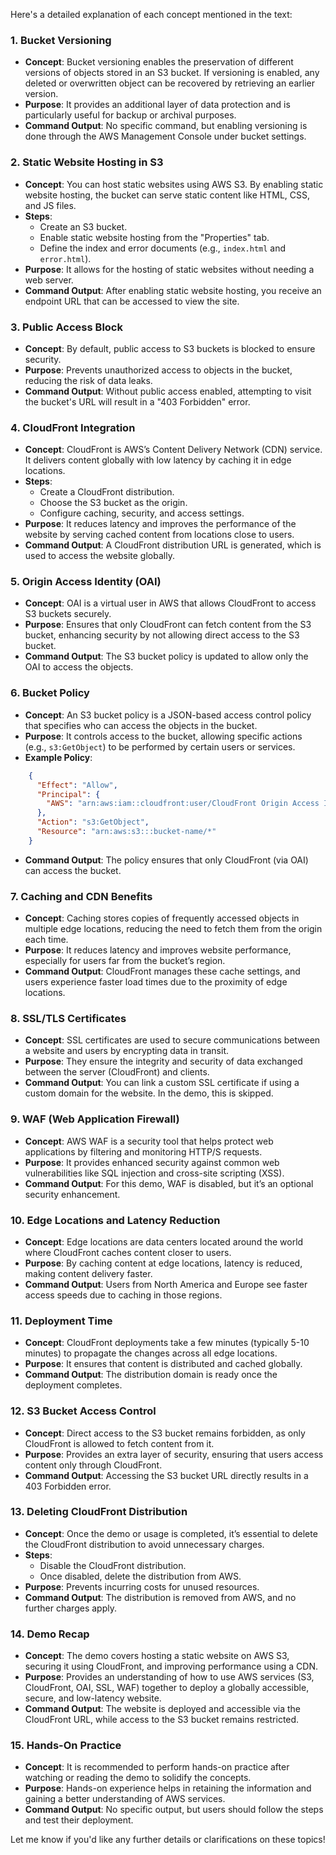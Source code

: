 Here's a detailed explanation of each concept mentioned in the text:

### 1. **Bucket Versioning**
   - **Concept**: Bucket versioning enables the preservation of different versions of objects stored in an S3 bucket. If versioning is enabled, any deleted or overwritten object can be recovered by retrieving an earlier version.
   - **Purpose**: It provides an additional layer of data protection and is particularly useful for backup or archival purposes.
   - **Command Output**: No specific command, but enabling versioning is done through the AWS Management Console under bucket settings.

### 2. **Static Website Hosting in S3**
   - **Concept**: You can host static websites using AWS S3. By enabling static website hosting, the bucket can serve static content like HTML, CSS, and JS files.
   - **Steps**:
     - Create an S3 bucket.
     - Enable static website hosting from the "Properties" tab.
     - Define the index and error documents (e.g., `index.html` and `error.html`).
   - **Purpose**: It allows for the hosting of static websites without needing a web server.
   - **Command Output**: After enabling static website hosting, you receive an endpoint URL that can be accessed to view the site.

### 3. **Public Access Block**
   - **Concept**: By default, public access to S3 buckets is blocked to ensure security.
   - **Purpose**: Prevents unauthorized access to objects in the bucket, reducing the risk of data leaks.
   - **Command Output**: Without public access enabled, attempting to visit the bucket's URL will result in a "403 Forbidden" error.

### 4. **CloudFront Integration**
   - **Concept**: CloudFront is AWS’s Content Delivery Network (CDN) service. It delivers content globally with low latency by caching it in edge locations.
   - **Steps**:
     - Create a CloudFront distribution.
     - Choose the S3 bucket as the origin.
     - Configure caching, security, and access settings.
   - **Purpose**: It reduces latency and improves the performance of the website by serving cached content from locations close to users.
   - **Command Output**: A CloudFront distribution URL is generated, which is used to access the website globally.

### 5. **Origin Access Identity (OAI)**
   - **Concept**: OAI is a virtual user in AWS that allows CloudFront to access S3 buckets securely.
   - **Purpose**: Ensures that only CloudFront can fetch content from the S3 bucket, enhancing security by not allowing direct access to the S3 bucket.
   - **Command Output**: The S3 bucket policy is updated to allow only the OAI to access the objects.

### 6. **Bucket Policy**
   - **Concept**: An S3 bucket policy is a JSON-based access control policy that specifies who can access the objects in the bucket.
   - **Purpose**: It controls access to the bucket, allowing specific actions (e.g., `s3:GetObject`) to be performed by certain users or services.
   - **Example Policy**:
 ```json
     {
       "Effect": "Allow",
       "Principal": {
         "AWS": "arn:aws:iam::cloudfront:user/CloudFront Origin Access Identity"
       },
       "Action": "s3:GetObject",
       "Resource": "arn:aws:s3:::bucket-name/*"
     }
 ```
   - **Command Output**: The policy ensures that only CloudFront (via OAI) can access the bucket.

### 7. **Caching and CDN Benefits**
   - **Concept**: Caching stores copies of frequently accessed objects in multiple edge locations, reducing the need to fetch them from the origin each time.
   - **Purpose**: It reduces latency and improves website performance, especially for users far from the bucket’s region.
   - **Command Output**: CloudFront manages these cache settings, and users experience faster load times due to the proximity of edge locations.

### 8. **SSL/TLS Certificates**
   - **Concept**: SSL certificates are used to secure communications between a website and users by encrypting data in transit.
   - **Purpose**: They ensure the integrity and security of data exchanged between the server (CloudFront) and clients.
   - **Command Output**: You can link a custom SSL certificate if using a custom domain for the website. In the demo, this is skipped.

### 9. **WAF (Web Application Firewall)**
   - **Concept**: AWS WAF is a security tool that helps protect web applications by filtering and monitoring HTTP/S requests.
   - **Purpose**: It provides enhanced security against common web vulnerabilities like SQL injection and cross-site scripting (XSS).
   - **Command Output**: For this demo, WAF is disabled, but it’s an optional security enhancement.

### 10. **Edge Locations and Latency Reduction**
   - **Concept**: Edge locations are data centers located around the world where CloudFront caches content closer to users.
   - **Purpose**: By caching content at edge locations, latency is reduced, making content delivery faster.
   - **Command Output**: Users from North America and Europe see faster access speeds due to caching in those regions.

### 11. **Deployment Time**
   - **Concept**: CloudFront deployments take a few minutes (typically 5-10 minutes) to propagate the changes across all edge locations.
   - **Purpose**: It ensures that content is distributed and cached globally.
   - **Command Output**: The distribution domain is ready once the deployment completes.

### 12. **S3 Bucket Access Control**
   - **Concept**: Direct access to the S3 bucket remains forbidden, as only CloudFront is allowed to fetch content from it.
   - **Purpose**: Provides an extra layer of security, ensuring that users access content only through CloudFront.
   - **Command Output**: Accessing the S3 bucket URL directly results in a 403 Forbidden error.

### 13. **Deleting CloudFront Distribution**
   - **Concept**: Once the demo or usage is completed, it’s essential to delete the CloudFront distribution to avoid unnecessary charges.
   - **Steps**:
     - Disable the CloudFront distribution.
     - Once disabled, delete the distribution from AWS.
   - **Purpose**: Prevents incurring costs for unused resources.
   - **Command Output**: The distribution is removed from AWS, and no further charges apply.

### 14. **Demo Recap**
   - **Concept**: The demo covers hosting a static website on AWS S3, securing it using CloudFront, and improving performance using a CDN.
   - **Purpose**: Provides an understanding of how to use AWS services (S3, CloudFront, OAI, SSL, WAF) together to deploy a globally accessible, secure, and low-latency website.
   - **Command Output**: The website is deployed and accessible via the CloudFront URL, while access to the S3 bucket remains restricted.

### 15. **Hands-On Practice**
   - **Concept**: It is recommended to perform hands-on practice after watching or reading the demo to solidify the concepts.
   - **Purpose**: Hands-on experience helps in retaining the information and gaining a better understanding of AWS services.
   - **Command Output**: No specific output, but users should follow the steps and test their deployment.

Let me know if you'd like any further details or clarifications on these topics!